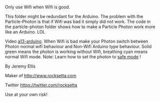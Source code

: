 Only use Wifi when Wifi is good.

This folder might be redundant for the Arduino. The problem with the Particle-Photon is that if Wifi was bad it simply did not work. The code in the particle-photon folder shows how to make a Particle Photon work more like an Arduino. LOL

Video [a13-arduino](https://youtu.be/VYskWeBI9Os?list=PL57Dnr1H_egsL0r4RXPA4PY2yZhOJk5Nr&t=5s). When Wifi is bad make your Photon switch between Photon normal wifi behaviour and Non-Wifi Arduino type behaviour. Solid green means the photon is working without Wifi, breathing cyan means normal Wifi mode. Note: Learn how to set the photon to [safe mode](https://community.particle.io/t/safe-mode-explained/26259)  !





By Jeremy Ellis




Maker of http://www.rocksetta.com



Twitter https://twitter.com/rocksetta


Use at your own risk!
